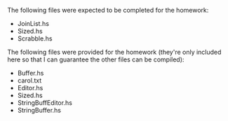 The following files were expected to be completed for the homework:

* JoinList.hs
* Sized.hs
* Scrabble.hs

The following files were provided for the homework (they're only included here so that I can guarantee the other files can be compiled):

* Buffer.hs
* carol.txt
* Editor.hs
* Sized.hs
* StringBuffEditor.hs
* StringBuffer.hs
